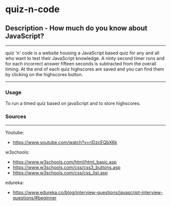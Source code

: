 # quiz-n-code

## Description - How much do you know about JavaScript?
***
quiz 'n' code is a website housing a JavaScript based quiz for any and all who want to test their JavaScript knowledge. A ninty second timer runs and for each incorrect answer fifteen seconds is subtracted from the overall timing. At the end of each quiz highscores are saved and you can find them by clicking on the highscores button. 

***
### Usage
To run a timed quiz based on javaScript and to store highscores. 




### Sources
***
Youtube:
 - https://www.youtube.com/watch?v=riDzcEQbX6k

 w3schools:
  - https://www.w3schools.com/html/html_basic.asp
  - https://www.w3schools.com/css/css3_buttons.asp
  - https://www.w3schools.com/css/css_list.asp

 edureka:
  - https://www.edureka.co/blog/interview-questions/javascript-interview-questions/#beginner
